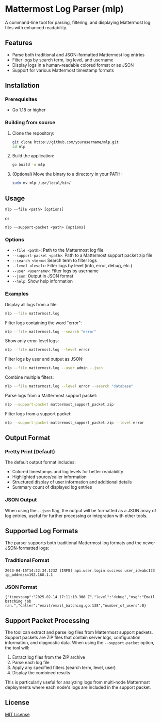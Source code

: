 # Mattermost Log Parser (mlp)

A command-line tool for parsing, filtering, and displaying Mattermost log files with enhanced readability.

## Features

- Parse both traditional and JSON-formatted Mattermost log entries
- Filter logs by search term, log level, and username
- Display logs in a human-readable colored format or as JSON
- Support for various Mattermost timestamp formats

## Installation

### Prerequisites

- Go 1.18 or higher

### Building from source

1. Clone the repository:
   ```bash
   git clone https://github.com/yourusername/mlp.git
   cd mlp
   ```

2. Build the application:
   ```bash
   go build -o mlp
   ```

3. (Optional) Move the binary to a directory in your PATH:
   ```bash
   sudo mv mlp /usr/local/bin/
   ```

## Usage

```
mlp --file <path> [options]
```

or

```
mlp --support-packet <path> [options]
```

### Options

- `--file <path>`: Path to the Mattermost log file
- `--support-packet <path>`: Path to a Mattermost support packet zip file
- `--search <term>`: Search term to filter logs
- `--level <level>`: Filter logs by level (info, error, debug, etc.)
- `--user <username>`: Filter logs by username
- `--json`: Output in JSON format
- `--help`: Show help information

### Examples

Display all logs from a file:
```bash
mlp --file mattermost.log
```

Filter logs containing the word "error":
```bash
mlp --file mattermost.log --search "error"
```

Show only error-level logs:
```bash
mlp --file mattermost.log --level error
```

Filter logs by user and output as JSON:
```bash
mlp --file mattermost.log --user admin --json
```

Combine multiple filters:
```bash
mlp --file mattermost.log --level error --search "database"
```

Parse logs from a Mattermost support packet:
```bash
mlp --support-packet mattermost_support_packet.zip
```

Filter logs from a support packet:
```bash
mlp --support-packet mattermost_support_packet.zip --level error
```

## Output Format

### Pretty Print (Default)

The default output format includes:
- Colored timestamps and log levels for better readability
- Highlighted source/caller information
- Structured display of user information and additional details
- Summary count of displayed log entries

### JSON Output

When using the `--json` flag, the output will be formatted as a JSON array of log entries, useful for further processing or integration with other tools.

## Supported Log Formats

The parser supports both traditional Mattermost log formats and the newer JSON-formatted logs:

### Traditional Format
```
2023-04-15T14:22:34.123Z [INFO] api.user.login.success user_id=abc123 ip_address=192.168.1.1
```

### JSON Format
```
{"timestamp":"2025-02-14 17:11:10.308 Z","level":"debug","msg":"Email batching job ran.","caller":"email/email_batching.go:138","number_of_users":0}
```

## Support Packet Processing

The tool can extract and parse log files from Mattermost support packets. Support packets are ZIP files that contain server logs, configuration information, and diagnostic data. When using the `--support-packet` option, the tool will:

1. Extract log files from the ZIP archive
2. Parse each log file
3. Apply any specified filters (search term, level, user)
4. Display the combined results

This is particularly useful for analyzing logs from multi-node Mattermost deployments where each node's logs are included in the support packet.

## License

[MIT License](LICENSE)
